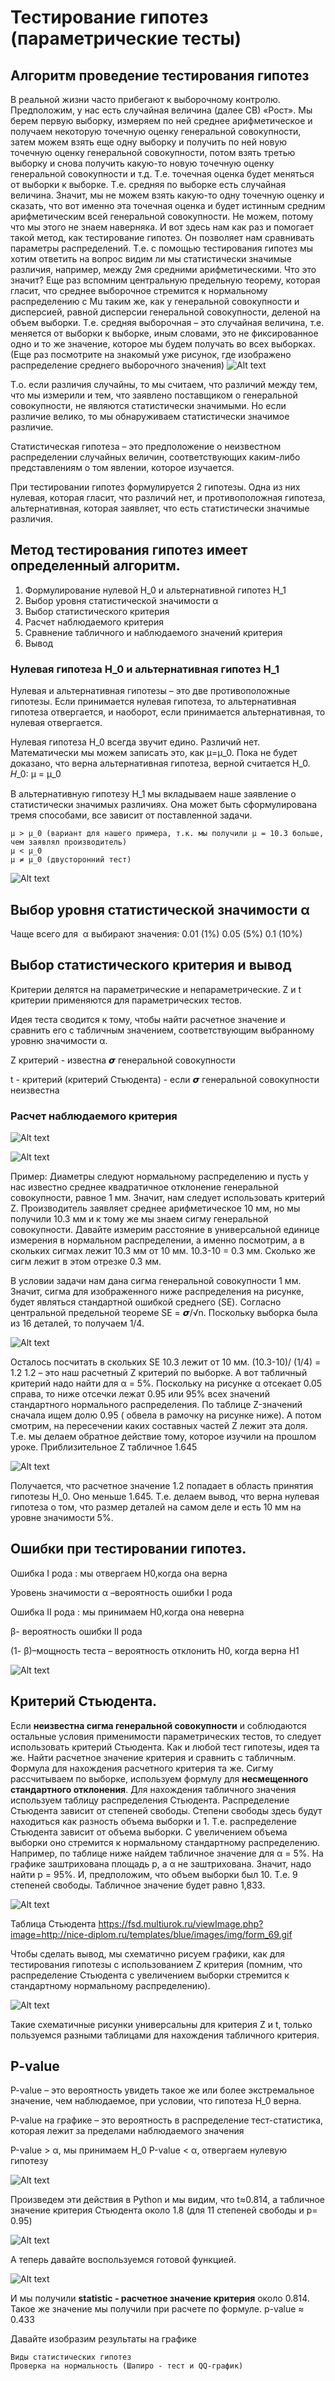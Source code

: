 # Тестирование гипотез (параметрические тесты)
## Алгоритм проведение тестирования гипотез
В реальной жизни часто прибегают к выборочному контролю. Предположим, у нас есть случайная величина (далее СВ) «Рост». Мы берем первую выборку, измеряем по ней среднее арифметическое и получаем некоторую точечную оценку генеральной совокупности, затем можем взять еще одну выборку и получить по ней новую точечную оценку генеральной совокупности, потом взять третью выборку и снова получить  какую-то новую точечную оценку генеральной совокупности и т.д. Т.е. точечная оценка будет меняться от выборки к выборке. Т.е. средняя по выборке есть случайная величина. Значит, мы не можем взять какую-то одну точечную оценку и сказать, что вот именно эта точечная оценка и будет истинным средним арифметическим всей генеральной совокупности. Не можем, потому что мы этого не знаем наверняка. И вот здесь нам как раз и помогает такой метод, как тестирование гипотез. Он позволяет нам сравнивать параметры распределений. Т.е. с помощью тестирования гипотез мы хотим ответить на вопрос видим ли мы статистически значимые различия, например, между 2мя средними арифметическими. Что это значит?
Еще раз вспомним центральную предельную теорему, которая гласит, что среднее выборочное стремится к нормальному распределению с Mu таким же, как у генеральной совокупности и дисперсией, равной дисперсии генеральной совокупности, деленой на объем выборки. 
Т.е. средняя выборочная – это случайная величина, т.е. меняется от выборки к выборке, иным словами, это не фиксированное одно и то же значение, которое мы будем получать во всех выборках. (Еще раз посмотрите на знакомый уже рисунок, где изображено распределение среднего выборочного значения)
![Alt text](image-14.png)

Т.о. если различия случайны, то мы считаем, что различий между тем, что мы измерили и тем, что заявлено поставщиком о генеральной совокупности, не являются статистически значимыми. Но если различие велико, то мы обнаруживаем статистически значимое различие.

Статистическая гипотеза – это предположение о неизвестном распределении случайных величин, соответствующих каким-либо представлениям о том явлении, которое изучается.

При тестировании гипотез формулируется 2 гипотезы. Одна из них нулевая, которая гласит, что различий нет, и противоположная гипотеза, альтернативная, которая заявляет, что  есть статистически значимые различия.

## Метод тестирования гипотез имеет определенный алгоритм.
	
1. Формулирование нулевой  H_0 и  альтернативной гипотез H_1
2. Выбор уровня статистической значимости α
3. Выбор статистического критерия
4. Расчет наблюдаемого критерия
5. Сравнение табличного и наблюдаемого значений критерия
6. Вывод

### Нулевая гипотеза  H_0 и  альтернативная гипотез H_1
Нулевая и альтернативная гипотезы – это две противоположные гипотезы. Если принимается нулевая гипотеза, то альтернативная гипотеза отвергается, и наоборот, если принимается альтернативная, то нулевая отвергается. 

Нулевая гипотеза H_0 всегда звучит едино. Различий нет. Математически мы можем записать это, как μ=μ_0. Пока не будет доказано, что верна альтернативная гипотеза, верной считается H_0.
𝐻_0: μ = μ_0

В альтернативную гипотезу H_1 мы вкладываем наше заявление о статистически значимых различиях. Она может быть сформулирована тремя способами, все зависит от поставленной задачи.

	μ > μ_0 (вариант для нашего примера, т.к. мы получили μ = 10.3 больше, чем заявлял производитель)
	μ < μ_0
	μ ≠ μ_0 (двусторонний тест)

![Alt text](image-15.png)

## Выбор уровня статистической значимости α
Чаще всего для  α выбирают значения: 
0.01  (1%)
0.05  (5%)
0.1   (10%)

## Выбор статистического критерия и вывод
Критерии делятся на параметрические и непараметрические. Z и t критерии применяются для параметрических тестов. 

Идея теста сводится к тому, чтобы найти расчетное значение и сравнить его с табличным значением, соответствующим выбранному уровню значимости  α.

Z критерий - известна 𝞼  генеральной совокупности

t - критерий (критерий Стьюдента) - если 𝞼 генеральной совокупности  неизвестна

### Расчет наблюдаемого критерия

![Alt text](image-18.png)

![Alt text](image-22.png)

Пример: Диаметры следуют нормальному распределению и пусть у нас известно среднее квадратичное отклонение генеральной совокупности, равное 1 мм. Значит, нам следует использовать критерий Z. Производитель заявляет среднее арифметическое 10 мм, но мы получили 10.3 мм и к тому же мы знаем сигму генеральной совокупности. Давайте измерим расстояние в универсальной единице измерения в нормальном распределении, а именно посмотрим, а в скольких сигмах лежит 10.3 мм от 10 мм. 10.3-10 = 0.3 мм. Сколько же сигм лежит в этом отрезке 0.3 мм. 

В условии задачи нам дана сигма генеральной совокупности 1 мм. Значит, сигма для изображенного ниже распределения на рисунке, будет являться стандартной ошибкой среднего (SE). Согласно центральной предельной теореме SE = 𝞼/√n. Поскольку выборка была из 16 деталей, то  получаем 1/4.

![Alt text](image-20.png)

Осталось посчитать в скольких SE 10.3 лежит от 10 мм.
(10.3-10)/ (1/4) = 1.2
1.2 – это наш расчетный Z критерий по выборке.
А вот табличный критерий надо найти для α = 5%. Поскольку на рисунке α отсекает 0.05 справа, то ниже отсечки лежат 0.95 или 95% всех значений стандартного нормального распределения. По таблице Z-значений сначала ищем долю 0.95 ( обвела в рамочку на рисунке ниже). А потом смотрим, на пересечении каких составных частей Z лежит эта доля. Т.е. мы делаем обратное действие тому, которое изучили на прошлом уроке. Приблизительное Z табличное 1.645

![Alt text](image-21.png)

Получается, что расчетное значение 1.2 попадает в область принятия гипотезы H_0. Оно меньше 1.645. Т.е. делаем вывод, что верна нулевая гипотеза о том, что размер деталей на самом деле и есть 10 мм на уровне значимости 5%.

## Ошибки при тестировании гипотез.
Ошибка I рода : мы отвергаем Н0,когда она верна 

 Уровень значимости  α –вероятность ошибки I рода
 
Ошибка II рода : мы принимаем Н0,когда она неверна

 β- вероятность ошибки II рода 

 (1- β)–мощность теста – вероятность отклонить Н0, когда верна Н1 

 ![Alt text](image-23.png)

## Критерий Стьюдента.
Если **неизвестна сигма генеральной совокупности** и соблюдаются остальные условия применимости параметрических тестов, то следует использовать критерий Стьюдента. 
Как и любой тест гипотезы, идея та же. Найти расчетное значение критерия и сравнить с табличным. Формула для нахождения расчетного критерия та же.
Сигму рассчитываем по выборке, используем формулу для **несмещенного стандартного отклонения**. Для нахождения табличного значения используем таблицу распределения Стьюдента.
Распределение Стьюдента зависит от степеней свободы. Степени свободы здесь будут находиться как разность объема выборки и 1. Т.е. распределение Стьюдента зависит от объема выборки. С увеличением объема выборки оно стремится к нормальному стандартному распределению.
Например, по таблице ниже найдем табличное значение для α = 5%. На графике заштрихована площадь p, а α не заштрихована. Значит, надо найти p = 95%. И, предположим, что объем выборки был 10. Т.е. 9 степеней свободы. Табличное значение будет равно 1,833. 

![Alt text](image-24.png)

Таблица Стьюдента    https://fsd.multiurok.ru/viewImage.php?image=http://nice-diplom.ru/templates/blue/images/img/form_69.gif

Чтобы сделать вывод, мы схематично рисуем графики, как для тестирования гипотезы с использованием Z критерия (помним, что распределение Стьюдента с увеличением выборки стремится к стандартному нормальному распределению).

![Alt text](image-25.png)

Такие схематичные рисунки универсальны для критерия Z и t, только пользуемся разными таблицами для нахождения табличного критерия.

## P-value
P-value  – это вероятность увидеть такое же или более экстремальное значение, чем наблюдаемое, при условии, что гипотеза H_0 верна.

P-value на графике – это вероятность в распределение тест-статистика, которая лежит за пределами наблюдаемого значения

Р-value > α,  мы принимаем H_0
Р-value < α,  отвергаем нулевую гипотезу

![Alt text](image-26.png)

Произведем эти действия в Python  и мы видим, что  t≈0.814,  а табличное значение критерия Стьюдента около 1.8 (для 11 степеней свободы и p= 0.95)

![Alt text](image-27.png)

А теперь давайте воспользуемся готовой функцией.

![Alt text](image-28.png)

И мы получили **statistic - расчетное значение критерия** около 0.814. Такое же значение мы получили при расчете по формуле. p-value ≈ 0.433

Давайте изобразим результаты на графике

	Виды статистических гипотез
	Проверка на нормальность (Шапиро - тест и QQ-график)

